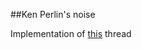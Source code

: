 ##Ken Perlin's noise

Implementation of [this](https://stackoverflow.com/questions/42147776/producing-2d-perlin-noise-with-numpy) thread
